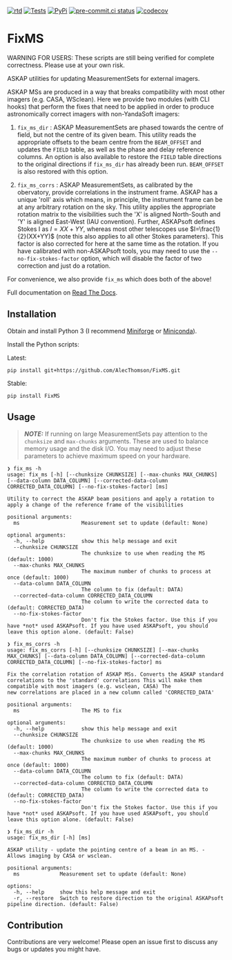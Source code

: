 [![rtd](https://readthedocs.org/projects/fixms/badge/?version=latest)](https://fixms.readthedocs.io/)
[![Tests](https://github.com/AlecThomson/FixMS/actions/workflows/test.yml/badge.svg)](https://github.com/AlecThomson/FixMS/actions/workflows/test.yml)
[![PyPi](https://github.com/AlecThomson/FixMS/actions/workflows/publish.yml/badge.svg)](https://pypi.org/project/fixms/)
[![pre-commit.ci status](https://results.pre-commit.ci/badge/github/AlecThomson/FixMS/main.svg)](https://results.pre-commit.ci/latest/github/AlecThomson/FixMS/main)
[![codecov](https://codecov.io/gh/AlecThomson/FixMS/graph/badge.svg?token=08GDOB2DM0)](https://codecov.io/gh/AlecThomson/FixMS)

# FixMS

WARNING FOR USERS: These scripts are still being verified for complete
correctness. Please use at your own risk.

ASKAP utilities for updating MeasurementSets for external imagers.

ASKAP MSs are produced in a way that breaks compatibility with most other
imagers (e.g. CASA, WSclean). Here we provide two modules (with CLI hooks) that
perform the fixes that need to be applied in order to produce astronomically
correct imagers with non-YandaSoft imagers:

1. `fix_ms_dir` : ASKAP MeasurementSets are phased towards the centre of field,
   but not the centre of its given beam. This utility reads the appropriate
   offsets to the beam centre from the `BEAM_OFFSET` and updates the `FIELD`
   table, as well as the phase and delay reference columns. An option is also
   available to restore the `FIELD` table directions to the original directions
   if `fix_ms_dir` has already been run. `BEAM_OFFSET` is also restored with
   this option.

2. `fix_ms_corrs` : ASKAP MeasurementSets, as calibrated by the obervatory,
   provide correlations in the instrument frame. ASKAP has a unique 'roll' axis
   which means, in principle, the instrument frame can be at any arbitrary
   rotation on the sky. This utility applies the appropriate rotation matrix to
   the visibilities such the 'X' is aligned North-South and 'Y' is aligned
   East-West (IAU convention). Further, ASKAPsoft defines Stokes I as $I=XX+YY$,
   whereas most other telescopes use $I=\frac{1}{2}(XX+YY)$ (note this also
   applies to all other Stokes parameters). This factor is also corrected for
   here at the same time as the rotation. If you have calibrated with
   non-ASKAPsoft tools, you may need to use the `--no-fix-stokes-factor` option,
   which will disable the factor of two correction and just do a rotation.

For convenience, we also provide `fix_ms` which does both of the above!

Full documentation on [Read The Docs](https://fixms.readthedocs.io/en/latest/).

## Installation

Obtain and install Python 3 (I recommend
[Miniforge](https://github.com/conda-forge/miniforge) or
[Miniconda](https://docs.conda.io/en/latest/miniconda.html)).

Install the Python scripts:

Latest:

```
pip install git+https://github.com/AlecThomson/FixMS.git
```

Stable:

```
pip install FixMS
```

## Usage

> **_NOTE:_** If running on large MeasurementSets pay attention to the
> `chunksize` and `max-chunks` arguments. These are used to balance memory usage
> and the disk I/O. You may need to adjust these parameters to achieve maximum
> speed on your hardware.

```
❯ fix_ms -h
usage: fix_ms [-h] [--chunksize CHUNKSIZE] [--max-chunks MAX_CHUNKS] [--data-column DATA_COLUMN] [--corrected-data-column CORRECTED_DATA_COLUMN] [--no-fix-stokes-factor] [ms]

Utility to correct the ASKAP beam positions and apply a rotation to apply a change of the reference frame of the visibilities

positional arguments:
  ms                    Measurement set to update (default: None)

optional arguments:
  -h, --help            show this help message and exit
  --chunksize CHUNKSIZE
                        The chunksize to use when reading the MS (default: 1000)
  --max-chunks MAX_CHUNKS
                        The maximum number of chunks to process at once (default: 1000)
  --data-column DATA_COLUMN
                        The column to fix (default: DATA)
  --corrected-data-column CORRECTED_DATA_COLUMN
                        The column to write the corrected data to (default: CORRECTED_DATA)
  --no-fix-stokes-factor
                        Don't fix the Stokes factor. Use this if you have *not* used ASKAPsoft. If you have used ASKAPsoft, you should leave this option alone. (default: False)
```

```
❯ fix_ms_corrs -h
usage: fix_ms_corrs [-h] [--chunksize CHUNKSIZE] [--max-chunks MAX_CHUNKS] [--data-column DATA_COLUMN] [--corrected-data-column CORRECTED_DATA_COLUMN] [--no-fix-stokes-factor] ms

Fix the correlation rotation of ASKAP MSs. Converts the ASKAP standard correlations to the 'standard' correlations This will make them compatible with most imagers (e.g. wsclean, CASA) The
new correlations are placed in a new column called 'CORRECTED_DATA'

positional arguments:
  ms                    The MS to fix

optional arguments:
  -h, --help            show this help message and exit
  --chunksize CHUNKSIZE
                        The chunksize to use when reading the MS (default: 1000)
  --max-chunks MAX_CHUNKS
                        The maximum number of chunks to process at once (default: 1000)
  --data-column DATA_COLUMN
                        The column to fix (default: DATA)
  --corrected-data-column CORRECTED_DATA_COLUMN
                        The column to write the corrected data to (default: CORRECTED_DATA)
  --no-fix-stokes-factor
                        Don't fix the Stokes factor. Use this if you have *not* used ASKAPsoft. If you have used ASKAPsoft, you should leave this option alone. (default: False)
```

```
❯ fix_ms_dir -h
usage: fix_ms_dir [-h] [ms]

ASKAP utility - update the pointing centre of a beam in an MS. - Allows imaging by CASA or wsclean.

positional arguments:
  ms             Measurement set to update (default: None)

options:
  -h, --help     show this help message and exit
  -r, --restore  Switch to restore direction to the original ASKAPsoft pipeline direction. (default: False)
```

## Contribution

Contributions are very welcome! Please open an issue first to discuss any bugs
or updates you might have.
